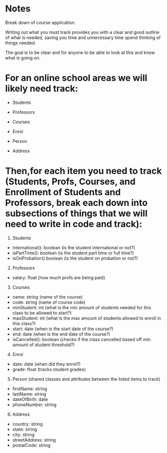 # Notes #

Break down of course application.

Writing out what you must track provides you with a clear and good outline of what is needed, saving you time and unnecessary time spend thinking of things needed.

The goal is to be clear and for anyone to be able to look at this and know what is going on.
# For an online school areas we will likely need track:

- Students
- Professors 
- Courses   
- Enrol 

- Person
- Address

# Then,for each item you need to track (Students, Profs, Courses, and Enrollment of Students and Professors, break each down into subsections of things that we will need to write in code and track):

1. Students
- international(): boolean (is the student international or not?)
- isPartTime(): boolean (is the student part time or full time?)
- isOnProbation():boolean (is the student on probation or not?)

2. Professors
- salary: float (how much profs are being paid)

3. Courses
- name: string (name of the course)
- code: string (name of course code)
- minStudent: int (what is the min amount of students needed for this class to be allowed to start?)
- maxStudent: int (what is the max amount of students allowed to enroll in this class?)
- start: date (when is the start date of the course?)
- end: date (when is the end date of the course?)
- isCancelled(): boolean (checks if the class cancelled based off min amount of student threshold?)

4. Enrol
- date: date (when did they enrol?)
- grade: float (tracks student grades)

5. Person (shared classes and attributes between the listed items to track)
- firstName: string
- lastName: string
- dateOfBirth: date
- phoneNumber: string

6. Address
- country: string
- state: string
- city: string
- streetAddress: string
- postalCode: string